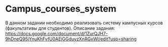 # Campus_courses_system
В данном задании необходимо реализовать систему кампусных курсов (факультативы для студентов).
Описание задания:
https://docs.google.com/document/d/1ZurQJH7-9hDneQ95jYnuKhFvfU0AEjGGduyzXnRGxWI/edit?usp=sharing
